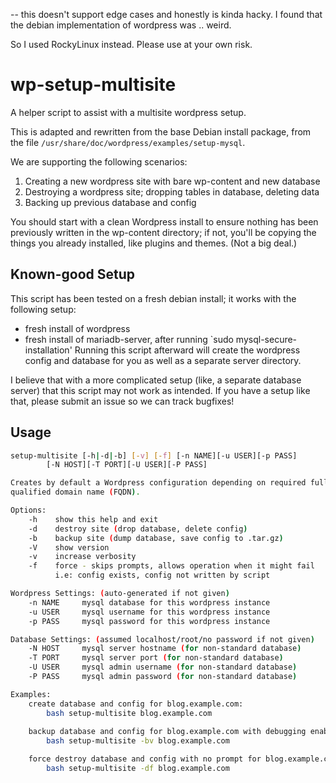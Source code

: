 -- this doesn't support edge cases and honestly is kinda hacky.
 I found that the debian implementation of wordpress was .. weird.

So I used RockyLinux instead.
 Please use at your own risk.

# wp-setup-multisite
A helper script to assist with a multisite wordpress setup.

This is adapted and rewritten from the base Debian install package, from the 
file `/usr/share/doc/wordpress/examples/setup-mysql`.

We are supporting the following scenarios:
1. Creating a new wordpress site with bare wp-content and new database
2. Destroying a wordpress site; dropping tables in database, deleting data
3. Backing up previous database and config

You should start with a clean Wordpress install to ensure nothing has been 
previously written in the wp-content directory; if not, you'll be copying 
the things you already installed, like plugins and themes. (Not a big deal.)

## Known-good Setup
This script has been tested on a fresh debian install; 
it works with the following setup:
- fresh install of wordpress
- fresh install of mariadb-server, after running `sudo mysql-secure-installation'
Running this script afterward will create the wordpress config and 
database for you as well as a separate server directory.

I believe that with a more complicated setup (like, a separate database server) 
that this script may not work as intended. If you have a setup like that, 
please submit an issue so we can track bugfixes!

## Usage

```bash
setup-multisite [-h|-d|-b] [-v] [-f] [-n NAME][-u USER][-p PASS]
        [-N HOST][-T PORT][-U USER][-P PASS]

Creates by default a Wordpress configuration depending on required fully
qualified domain name (FQDN).

Options:
    -h    show this help and exit
    -d    destroy site (drop database, delete config)
    -b    backup site (dump database, save config to .tar.gz)
    -V    show version
    -v    increase verbosity
    -f    force - skips prompts, allows operation when it might fail
          i.e: config exists, config not written by script

Wordpress Settings: (auto-generated if not given)
    -n NAME     mysql database for this wordpress instance
    -u USER     mysql username for this wordpress instance
    -p PASS     mysql password for this wordpress instance

Database Settings: (assumed localhost/root/no password if not given)
    -N HOST     mysql server hostname (for non-standard database)
    -T PORT     mysql server port (for non-standard database)
    -U USER     mysql admin username (for non-standard database)
    -P PASS     mysql admin password (for non-standard database)

Examples:
    create database and config for blog.example.com:
        bash setup-multisite blog.example.com
    
    backup database and config for blog.example.com with debugging enabled:
        bash setup-multisite -bv blog.example.com

    force destroy database and config with no prompt for blog.example.com:
        bash setup-multisite -df blog.example.com
```
